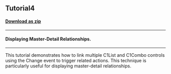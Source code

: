 ## Tutorial4
#### [Download as zip](https://grapecity.github.io/DownGit/#/home?url=https://github.com/GrapeCity/ComponentOne-WinForms-Samples/tree/master/NetFramework\List\CS\Tutorials\Tutorial4)
____
#### Displaying Master-Detail Relationships.
____
This tutorial demonstrates how to link multiple C1List and C1Combo controls using the Change event to trigger related actions. This technique is particularly useful for displaying master-detail relationships. 







